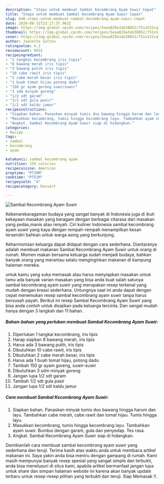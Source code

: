 ```yaml
---
description: "Steps untuk membuat Sambal Kecombrang Ayam Suwir Cepat"
title: "Steps untuk membuat Sambal Kecombrang Ayam Suwir Cepat"
slug: 648-steps-untuk-membuat-sambal-kecombrang-ayam-suwir-cepat
date: 2020-08-31T23:17:37.963Z
image: https://img-global.cpcdn.com/recipes/5eaa829a3ab38052/751x532cq70/sambal-kecombrang-ayam-suwir-foto-resep-utama.jpg
thumbnail: https://img-global.cpcdn.com/recipes/5eaa829a3ab38052/751x532cq70/sambal-kecombrang-ayam-suwir-foto-resep-utama.jpg
cover: https://img-global.cpcdn.com/recipes/5eaa829a3ab38052/751x532cq70/sambal-kecombrang-ayam-suwir-foto-resep-utama.jpg
author: Jeanette Sutton
ratingvalue: 4.2
reviewcount: 9652
recipeingredient:
- "1 tangkai kecombrang iris tipis"
- "8 bawang merah iris tipis"
- "3 bawang putih iris tipis"
- "10 cabe rawit iris tipis"
- "2 cabe merah besar iris tipis"
- "1 buah tomat hijau potong dadu"
- "150 gr ayam goreng suwirsuwir"
- "3 sdm minyak goreng"
- "1/2 sdt garam"
- "1/2 sdt gula pasir"
- "1/2 sdt kaldu jamur"
recipeinstructions:
- "Siapkan bahan. Panaskan minyak tumis duo bawang hingga harum dan layu. Tambahkan cabe merah, cabe rawit dan tomat hijau. Tumis hingga layu."
- "Masukkan kecombrang, tumis hingga kecombrang layu. Tambahkan ayam suwir. Bumbui dengan garam, gula dan penyedap. Tes rasa."
- "Angkat. Sambal Kecombrang Ayam Suwir siap di hidangkan."
categories:
- Recipe
tags:
- sambal
- kecombrang
- ayam

katakunci: sambal kecombrang ayam 
nutrition: 159 calories
recipecuisine: American
preptime: "PT39M"
cooktime: "PT51M"
recipeyield: "4"
recipecategory: Dessert

---
```



![Sambal Kecombrang Ayam Suwir](https://img-global.cpcdn.com/recipes/5eaa829a3ab38052/751x532cq70/sambal-kecombrang-ayam-suwir-foto-resep-utama.jpg)

Kebenarekaragaman budaya yang sangat banyak di Indonesia juga di ikuti kekayaan masakan yang beragam dengan berbagai citarasa dari masakan yang pedas,manis atau renyah. Ciri kuliner Indonesia sambal kecombrang ayam suwir yang kaya dengan rempah-rempah menampilkan kesan tersendiri bahkan untuk warga asing yang berkunjung.




Keharmonisan keluarga dapat didapat dengan cara sederhana. Diantaranya adalah membuat makanan Sambal Kecombrang Ayam Suwir untuk orang di rumah. Momen makan bersama keluarga sudah menjadi budaya, bahkan banyak orang yang merantau selalu menginginkan makanan di kampung halaman mereka.

untuk kamu yang suka memasak atau harus menyiapkan masakan untuk tamu ada banyak varian masakan yang bisa anda buat salah satunya sambal kecombrang ayam suwir yang merupakan resep terkenal yang mudah dengan kreasi sederhana. Untungnya saat ini anda dapat dengan cepat menemukan resep sambal kecombrang ayam suwir tanpa harus bersusah payah.
Berikut ini resep Sambal Kecombrang Ayam Suwir yang bisa anda contoh untuk disajikan pada keluarga tercinta. Dan sangat mudah hanya dengan 3 langkah dan 11 bahan.


<!--inarticleads1-->

##### Bahan-bahan yang perlukan membuat Sambal Kecombrang Ayam Suwir:

1. Diperlukan 1 tangkai kecombrang, iris tipis
1. Harap siapkan 8 bawang merah, iris tipis
1. Harus ada 3 bawang putih, iris tipis
1. Dibutuhkan 10 cabe rawit, iris tipis
1. Dibutuhkan 2 cabe merah besar, iris tipis
1. Harus ada 1 buah tomat hijau, potong dadu
1. Tambah 150 gr ayam goreng, suwir-suwir
1. Dibutuhkan 3 sdm minyak goreng
1. Jangan lupa 1/2 sdt garam
1. Tambah 1/2 sdt gula pasir
1. Jangan lupa 1/2 sdt kaldu jamur




<!--inarticleads2-->

##### Cara membuat  Sambal Kecombrang Ayam Suwir:

1. Siapkan bahan. Panaskan minyak tumis duo bawang hingga harum dan layu. Tambahkan cabe merah, cabe rawit dan tomat hijau. Tumis hingga layu.
1. Masukkan kecombrang, tumis hingga kecombrang layu. Tambahkan ayam suwir. Bumbui dengan garam, gula dan penyedap. Tes rasa.
1. Angkat. Sambal Kecombrang Ayam Suwir siap di hidangkan.




Demikianlah cara membuat sambal kecombrang ayam suwir yang sederhana dan teruji. Terima kasih atas waktu anda untuk membaca artikel makanan ini. Saya yakin anda bisa meniru dengan gampang di rumah. Kami masih mempunyai banyak resep spesial yang sangat simple dan terbukti, anda bisa menelusuri di situs kami, apabila artikel bermanfaat jangan lupa untuk share dan simpan halaman website ini karena akan banyak update terbaru untuk resep-resep pilihan yang terbukti dan teruji. Siap Memasak !!. 
